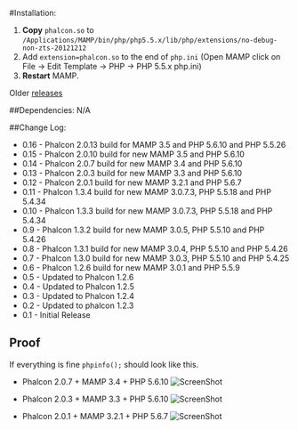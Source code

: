 #Installation:

1. **Copy** `phalcon.so` to `/Applications/MAMP/bin/php/php5.5.x/lib/php/extensions/no-debug-non-zts-20121212`
2. Add `extension=phalcon.so` to the end of `php.ini` (Open MAMP click on File → Edit Template → PHP → PHP 5.5.x php.ini)
3. **Restart** MAMP.

Older [releases](https://github.com/majksner/php-phalcon-mamp/releases)

##Dependencies:
N/A

##Change Log:
* 0.16 - Phalcon 2.0.13 build for MAMP 3.5 and PHP 5.6.10 and PHP 5.5.26
* 0.15 - Phalcon 2.0.10 build for new MAMP 3.5 and PHP 5.6.10
* 0.14 - Phalcon 2.0.7 build for new MAMP 3.4 and PHP 5.6.10
* 0.13 - Phalcon 2.0.3 build for new MAMP 3.3 and PHP 5.6.10
* 0.12 - Phalcon 2.0.1 build for new MAMP 3.2.1 and PHP 5.6.7
* 0.11 - Phalcon 1.3.4 build for new MAMP 3.0.7.3, PHP 5.5.18 and PHP 5.4.34
* 0.10 - Phalcon 1.3.3 build for new MAMP 3.0.7.3, PHP 5.5.18 and PHP 5.4.34
* 0.9 - Phalcon 1.3.2 build for new MAMP 3.0.5, PHP 5.5.10 and PHP 5.4.26
* 0.8 - Phalcon 1.3.1 build for new MAMP 3.0.4, PHP 5.5.10 and PHP 5.4.26
* 0.7 - Phalcon 1.3.0 build for new MAMP 3.0.3, PHP 5.5.10 and PHP 5.4.25
* 0.6 - Phalcon 1.2.6 build for new MAMP 3.0.1 and PHP 5.5.9
* 0.5 - Updated to Phalcon 1.2.6
* 0.4 - Updated to Phalcon 1.2.5
* 0.3 - Updated to Phalcon 1.2.4
* 0.2 - Updated to phalcon 1.2.3
* 0.1 - Initial Release

## Proof

If everything is fine `phpinfo();` should look like this.

* Phalcon 2.0.7 + MAMP 3.4 + PHP 5.6.10
![ScreenShot](http://i.imgur.com/q7XLmUM.jpg)

* Phalcon 2.0.3 + MAMP 3.3 + PHP 5.6.10
![ScreenShot](http://i.imgur.com/Ku58HJa.jpg)

* Phalcon 2.0.1 + MAMP 3.2.1 + PHP 5.6.7
![ScreenShot](http://i.imgur.com/hJ8MDhh.png)
